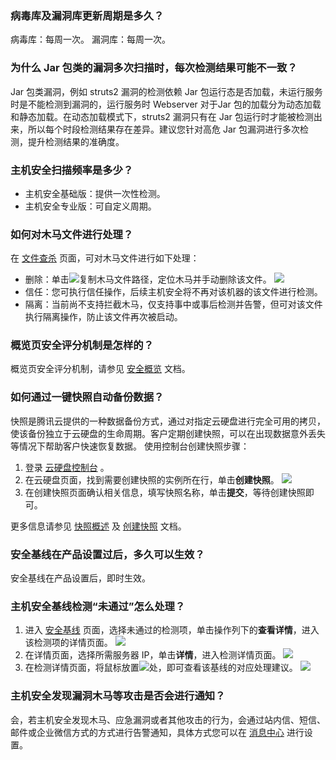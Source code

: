 ### 病毒库及漏洞库更新周期是多久？
病毒库：每周一次。
漏洞库：每周一次。

### 为什么 Jar 包类的漏洞多次扫描时，每次检测结果可能不一致？
Jar 包类漏洞，例如 struts2 漏洞的检测依赖 Jar 包运行态是否加载，未运行服务时是不能检测到漏洞的，运行服务时 Webserver 对于Jar 包的加载分为动态加载和静态加载。在动态加载模式下，struts2 漏洞只有在 Jar 包运行时才能被检测出来，所以每个时段检测结果存在差异。建议您针对高危 Jar 包漏洞进行多次检测，提升检测结果的准确度。

### 主机安全扫描频率是多少？
- 主机安全基础版：提供一次性检测。
- 主机安全专业版：可自定义周期。

### 如何对木马文件进行处理？
在 [文件查杀](https://console.cloud.tencent.com/cwp/manage) 页面，可对木马文件进行如下处理：
- 删除：单击![](https://main.qcloudimg.com/raw/6c2fc73e835792fb16a43d556f815571.png)复制木马文件路径，定位木马并手动删除该文件。
![](https://main.qcloudimg.com/raw/c45036e17db5beb666462aa76d2a2028.png)
- 信任：您可执行信任操作，后续主机安全将不再对该机器的该文件进行检测。
- 隔离：当前尚不支持拦截木马，仅支持事中或事后检测并告警，但可对该文件执行隔离操作，防止该文件再次被启动。

### 概览页安全评分机制是怎样的？
概览页安全评分机制，请参见 [安全概览](https://cloud.tencent.com/document/product/296/41219) 文档。
[](id:RHTGYJKZZDBFSJ)
### 如何通过一键快照自动备份数据？
快照是腾讯云提供的一种数据备份方式，通过对指定云硬盘进行完全可用的拷贝，使该备份独立于云硬盘的生命周期。客户定期创建快照，可以在出现数据意外丢失等情况下帮助客户快速恢复数据。
使用控制台创建快照步骤：
1. 登录 [云硬盘控制台](https://console.cloud.tencent.com/cvm/cbs/index?rid=1) 。
2. 在云硬盘页面，找到需要创建快照的实例所在行，单击**创建快照**。
![](https://main.qcloudimg.com/raw/29ac69255f63e4d164292b781ecbfcd0.png)
3. 在创建快照页面确认相关信息，填写快照名称，单击**提交**，等待创建快照即可。

更多信息请参见 [快照概述](https://cloud.tencent.com/document/product/362/5754) 及 [创建快照](https://cloud.tencent.com/document/product/362/5755) 文档。

### 安全基线在产品设置过后，多久可以生效？
安全基线在产品设置后，即时生效。

### 主机安全基线检测“未通过”怎么处理？
1. 进入 [安全基线](https://console.cloud.tencent.com/cwp/app-vul/vulSecureBasicLine) 页面，选择未通过的检测项，单击操作列下的**查看详情**，进入该检测项的详情页面。
![](https://qcloudimg.tencent-cloud.cn/raw/8e754add095d94e1019fdbb93d279a67.png)
2. 在详情页面，选择所需服务器 IP，单击**详情**，进入检测详情页面。
![](https://qcloudimg.tencent-cloud.cn/raw/a6f94c365186a07f1a6d543e143d8b4f.png)
3. 在检测详情页面，将鼠标放置![](https://qcloudimg.tencent-cloud.cn/raw/7d546972d747835699bb74dcc5dbff65.png)处，即可查看该基线的对应处理建议。
![](https://qcloudimg.tencent-cloud.cn/raw/5053bfac9f88e7b05d6b048792565714.png)


### 主机安全发现漏洞木马等攻击是否会进行通知？
会，若主机安全发现木马、应急漏洞或者其他攻击的行为，会通过站内信、短信、邮件或企业微信方式的方式进行告警通知，具体方式您可以在 [消息中心](https://console.cloud.tencent.com/message/subscription) 进行设置。
